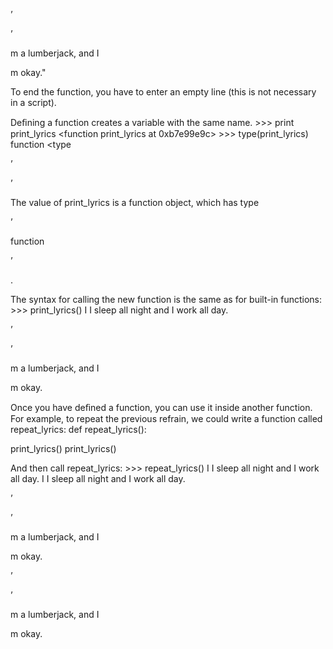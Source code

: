 ’

’

m a lumberjack, and I

m okay."

To end the function, you have to enter an empty line (this is not necessary in a script).

Deﬁning a function creates a variable with the same name. >>> print print_lyrics <function print_lyrics at 0xb7e99e9c> >>> type(print_lyrics) function <type

’

’

>

The value of print_lyrics is a function object, which has type

’

function

’

.

The syntax for calling the new function is the same as for built-in functions: >>> print_lyrics() I I sleep all night and I work all day.

’

’

m a lumberjack, and I

m okay.

Once you have deﬁned a function, you can use it inside another function. For example, to repeat the previous refrain, we could write a function called repeat_lyrics: def repeat_lyrics():

print_lyrics() print_lyrics()

And then call repeat_lyrics: >>> repeat_lyrics() I I sleep all night and I work all day. I I sleep all night and I work all day.

’

’

m a lumberjack, and I

m okay.

’

’

m a lumberjack, and I

m okay.